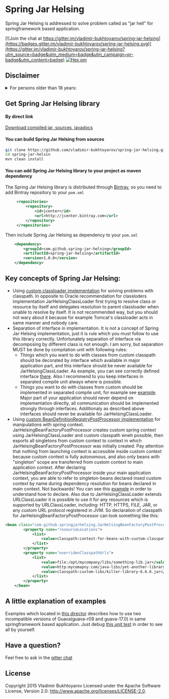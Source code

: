 # Spring Jar Helsing
Spring Jar Helsing is addressed to solve problem called as "jar hell" for springframework based application.

[![Join the chat at https://gitter.im/vladimir-bukhtoyarov/spring-jar-helsing](https://badges.gitter.im/vladimir-bukhtoyarov/spring-jar-helsing.svg)](https://gitter.im/vladimir-bukhtoyarov/spring-jar-helsing?utm_source=badge&utm_medium=badge&utm_campaign=pr-badge&utm_content=badge)
[![Hex.pm](https://img.shields.io/hexpm/l/plug.svg)](http://www.apache.org/licenses/LICENSE-2.0)

## Disclaimer
<details> 
<summary>For persons older than 18 years:</summary>
This library contains the blood, guts and dismemberment. You should not use this library if you don not understand what is: class, classloader, classpath, resource, current classloader, context classloader, URLClassLoader, URLStreamHandler.
   
As the author of this library and as java developer who use springframework for seven year I strongly do not recommend you to use this library, 
because it looks as very strange when you are trying to combine incompatible libraries in same application. For most cases it would be better rewrite your application and solve incompatibilities in true way instead of hacking it via classloaders. 

You should use Spring Jar Helsing iff extremal cases, when by independent from you reasons you can not to change something: for example you can not to change third-party proprietary dependency or you have not time to do things in right way. Regardless of the reasons that made you use this library, you should clearly understand that you are doing something wrong.
</details>


## Get Spring Jar Helsing library
#### By direct link
[Download compiled jar, sources, javadocs](https://github.com/vladimir-bukhtoyarov/spring-jar-helsing/releases/tag/1.0.0)

#### You can build Spring Jar Helsing from sources
```bash
git clone https://github.com/vladimir-bukhtoyarov/spring-jar-helsing.git
cd spring-jar-helsin
mvn clean install
```

#### You can add Spring Jar Helsing library to your project as maven dependency
The Spring Jar Helsing library is distributed through [Bintray](http://bintray.com/), so you need to add Bintray repository to your `pom.xml`

```xml
     <repositories>
         <repository>
             <id>jcenter</id>
             <url>http://jcenter.bintray.com</url>
         </repository>
     </repositories>
```

Then include Spring Jar Helsing as dependency to your `pom.xml`

```xml
    <dependency>
        <groupId>com.github.spring-jar-helsing</groupId>
        <artifactId>spring-jar-helsing</artifactId>
        <version>1.0.0</version>
    </dependency>
```

## Key concepts of Spring Jar Helsing:
* Using [custom classloader implementation](https://github.com/vladimir-bukhtoyarov/spring-jar-helsing/blob/master/spring-jar-helsing/src/main/java/com/github/springjarhelsing/JarHelsingClassLoader.java) for solving problems with classpath.
In opposite to Oracle recommendation for classloders implementation JarHelsingClassLoader first trying to resolve class or resource by itself and delegates resolution to parent classloader when unable to resolve by itself.
It is not recommended way, but you should not wary about it because for example Tomcat's classloader acts in same manner and nobody care.  
* Separation of interface in implementation. It is not a concept of Spring Jar Helsing implementation, just it is rule which you must follow to use this library correctly.
Unfortunately separation of interface via decomposing by different class is not enough. I am sorry, but separation MUST be done by compilation unit with following rules:
  * Things which you want to do with classes from custom classpath should be decorated by interface which available in major application part, and this interface should be never available for JarHelsingClassLoader.
As example, you can see correctly defined interface [there](https://github.com/vladimir-bukhtoyarov/spring-jar-helsing/tree/master/examples/examples-api).
Also I recommend to you keep interfaces in separated compile unit always where is possible. 
  * Things you want to do with classes from custom should be implemented in separated compile unit, for example see [example](https://github.com/vladimir-bukhtoyarov/spring-jar-helsing/tree/master/examples/with-guava-r09).
Major part of your application should never depend on implementation directly, all communication should be implemented strongly through interfaces. 
Additionaly as described above interfaces should never be available for JarHelsingClassLoader.
* Using [custom BeanDefinitionRegistryPostProcessor implementation](https://github.com/vladimir-bukhtoyarov/spring-jar-helsing/blob/master/spring-jar-helsing/src/main/java/com/github/springjarhelsing/JarHelsingBeanFactoryPostProcessor.java) for manipulations with spring context.
JarHelsingBeanFactoryPostProcessor creates custom spring context using JarHelsingClassLoader and custom classpath wneh possible, then exports all singletons from custom context to context in which JarHelsingBeanFactoryPostProcessor was initially created.
Pay attention that nothing from launching context is accessible inside custom context because custom context is fully autonomous, and also only beans with "singleton" scope are transferred from custom context to main application context.
After declaring JarHelsingBeanFactoryPostProcessor inside your main application context, you are able to refer  to singleton-beans declared insed custom context by name during dependency resolution for beans declared in main context. Not backwards!
You can see this [example](https://github.com/vladimir-bukhtoyarov/spring-jar-helsing/blob/master/examples/j2se-test/src/test/resources/test-main-context.xml) in order to understand how to declare.
Also due to JarHelsingClassLoader extends URLClassLoader it is possible to use it for any resources which is supported by URLClassLoader, including: HTTP, HTTPS, FILE, JAR, or any custom URL protocol registered in JVM.
So declaration of classpath for JarHelsingBeanFactoryPostProcessor can look something like this:
```xml
<bean class="com.github.springjarhelsing.JarHelsingBeanFactoryPostProcessor">
        <property name="resourceLocations">
            <list>
                <value>classpath:context-for-beans-with-custom-classpath.xml</value>
            </list>
        </property>
        <property name="overridenClasspathUrls">
            <list>
                <value>file:/opt/mycompany/libs/something-lib.jar</value> <!-- Points to file -->
                <value>http:mycomapny.com/java-libs/yet-another-library.jar</value> <!-- Points to file in internet -->
                <value>classpath:custom-libs/killer-library-6.6.6.jar</value> <!-- Points to file accessible as resource. Pay double attention that this file should not be by itself a valid source for parent classloader which can be used by parent classloader to class resolution -->
            </list>
        </property>
    </bean>
``` 

## A little explanation of examples
Examples which located in [this director](https://github.com/vladimir-bukhtoyarov/spring-jar-helsing/tree/master/examples) describes how to use two incompatible versions of Guava(guava-r09 and guava-17.0) in same springframework based application.
Just debug [this unit test](https://github.com/vladimir-bukhtoyarov/spring-jar-helsing/blob/master/examples/j2se-test/src/test/java/com/github/springjarhelsing/SpringJarHelsingTest.java) in order to see all by yourself.

Have a question?
----------------
Feel free to ask in the [gitter chat](https://gitter.im/vladimir-bukhtoyarov/spring-jar-helsing)

License
-------
Copyright 2015 Vladimir Bukhtoyarov
Licensed under the Apache Software License, Version 2.0: <http://www.apache.org/licenses/LICENSE-2.0>.

